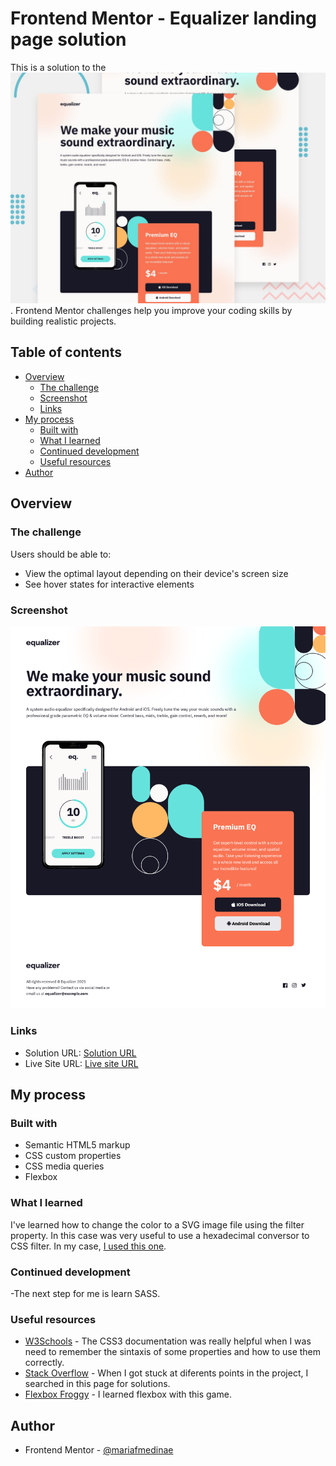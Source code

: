 # Frontend Mentor - Equalizer landing page solution

This is a solution to the ![Equalizer landing page challenge on Frontend Mentor](./preview.jpg). Frontend Mentor challenges help you improve your coding skills by building realistic projects. 

## Table of contents

- [Overview](#overview)
  - [The challenge](#the-challenge)
  - [Screenshot](#screenshot)
  - [Links](#links)
- [My process](#my-process)
  - [Built with](#built-with)
  - [What I learned](#what-i-learned)
  - [Continued development](#continued-development)
  - [Useful resources](#useful-resources)
- [Author](#author)

## Overview

### The challenge

Users should be able to:

- View the optimal layout depending on their device's screen size
- See hover states for interactive elements

### Screenshot

![My solution's screenshot](./Screenshot.png)

### Links

- Solution URL: [Solution URL](https://www.frontendmentor.io/solutions/equalizer-landing-page-using-flexbox-and-semantic-html-_xmEkdwrQ)
- Live Site URL: [Live site URL](https://mariafmedinae.github.io/Equalizer-landing-page/)

## My process

### Built with

- Semantic HTML5 markup
- CSS custom properties
- CSS media queries
- Flexbox

### What I learned

I've learned how to change the color to a SVG image file using the filter property. In this case was very useful to use a hexadecimal conversor to CSS filter. In my case, [I used this one](https://isotropic.co/tool/hex-color-to-css-filter/).

### Continued development

-The next step for me is learn SASS.

### Useful resources

- [W3Schools](https://www.w3schools.com/) - The CSS3 documentation was really helpful when I was need to remember the sintaxis of some properties and how to use them correctly.
- [Stack Overflow](https://stackoverflow.com/) - When I got stuck at diferents points in the project, I searched in this page for solutions.
- [Flexbox Froggy](https://flexboxfroggy.com/#es) - I learned flexbox with this game.

## Author

- Frontend Mentor - [@mariafmedinae](https://www.frontendmentor.io/profile/mariafmedinae)

